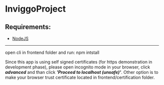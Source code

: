 # InviggoProject
## Requirements:
- [NodeJS](https://nodejs.org/en/)

<hr>

open cli in frontend folder and run:
npm intstall

Since this app is using self signed certificates (for https demonstration in development phase), please open incognito mode in your browser, click ***advanced*** and than click 
***'Proceed to localhost (unsafe)'***.
Other option is to make your browser trust certificate located in frontend/certification folder.
